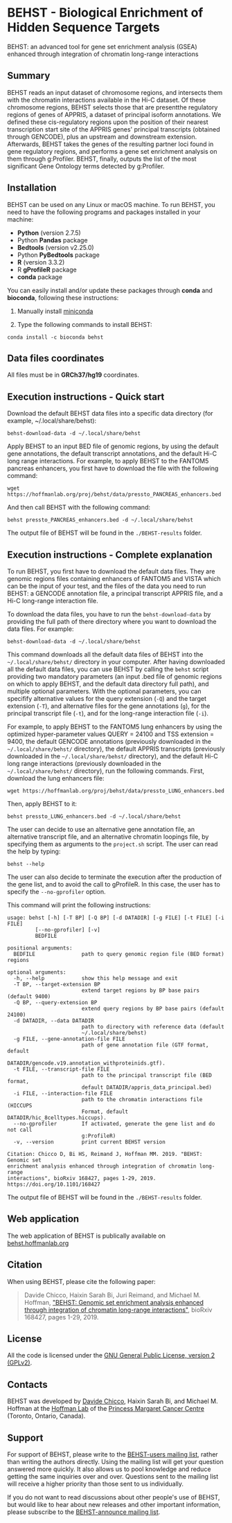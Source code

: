 # BEHST - Biological Enrichment of Hidden Sequence Targets #

BEHST: an advanced tool for gene set enrichment analysis (GSEA) enhanced
through integration of chromatin long-range interactions

## Summary ##
BEHST reads an input dataset of chromosome regions, and intersects them with the chromatin interactions available in the Hi-C dataset. Of these chromosome regions, BEHST selects those that are presentthe regulatory regions of genes of APPRIS, a dataset of principal isoform annotations. We defined these cis-regulatory regions upon the position of their nearest transcription start site of the APPRIS genes' principal transcripts (obtained through GENCODE), plus an upstream and downstream extension. Afterwards, BEHST takes the genes of the resulting partner loci found in gene regulatory regions, and performs a gene set enrichment analysis on them through g:Profiler. BEHST, finally, outputs the list of the most significant Gene Ontology terms detected by g:Profiler.

## Installation ##
BEHST can be used on any Linux or macOS machine.
To run BEHST, you need to have the following programs and packages installed in your machine:

* **Python** (version 2.7.5)
* Python **Pandas** package
* **Bedtools** (version v2.25.0)
* Python **PyBedtools** package
* **R** (version 3.3.2)
* R **gProfileR** package
* **conda** package

You can easily install and/or update these packages through **conda** and **bioconda**, following these instructions:

1) Manually install [miniconda](https://conda.io/docs/user-guide/install/index.html)

2) Type the following commands to install BEHST:

`conda install -c bioconda behst`

## Data files coordinates ##
All files must be in **GRCh37/hg19** coordinates.

## Execution instructions - Quick start ##

Download the default BEHST data files into a specific data directory (for example,  ~/.local/share/behst):

`behst-download-data -d ~/.local/share/behst`

Apply BEHST to an input BED file of genomic regions, by using the default gene annotations, the default transcript annotations, and the default Hi-C long range interactions. For example, to apply BEHST to the FANTOM5 pancreas enhancers, you first have to download the file with the following command:

`wget https://hoffmanlab.org/proj/behst/data/pressto_PANCREAS_enhancers.bed`

And then call BEHST with the following command:

`behst pressto_PANCREAS_enhancers.bed -d ~/.local/share/behst`

The output file of BEHST will be found in the `./BEHST-results` folder.

## Execution instructions - Complete explanation ##
To run BEHST, you first have to download the default data files. They are genomic regions files containing enhancers of FANTOM5 and VISTA which can be the input of your test, and the files of the data you need to run BEHST: a GENCODE annotation file, a principal transcript APPRIS file, and a Hi-C long-range interaction file.

To download the data files, you have to run the `behst-download-data` by providing the full path of there directory where you want to download the data files. For example:

`behst-download-data -d ~/.local/share/behst`

This command downloads all the default data files of BEHST into the `~/.local/share/behst/` directory in your computer.
After having downloaded all the default data files, you can use BEHST by calling the `behst` script providing two mandatory parameters (an input .bed file of genomic regions on which to apply BEHST, and the default data directory full path), and multiple optional parameters.
With the optional parameters, you can specifify alternative values for the query extension (`-Q`) and the target extension (`-T`), and alternative files for the gene annotations (`g`), for the principal transcript file (`-t`), and for the long-range interaction file (`-i`).

For example, to apply BEHST to the FANTOM5 lung enhancers by using the optimized hyper-parameter values QUERY = 24100 and TSS extension = 9400, the default GENCODE annotations (previously downloaded in the `~/.local/share/behst/` directory), the default APPRIS transcripts (previously downloaded in the `~/.local/share/behst/` directory), and the default Hi-C long range interactions (previously downloaded in the `~/.local/share/behst/` directory), run the following commands. First, download the lung enhancers file:

`wget https://hoffmanlab.org/proj/behst/data/pressto_LUNG_enhancers.bed`

Then, apply BEHST to it:

`behst pressto_LUNG_enhancers.bed -d ~/.local/share/behst`

The user can decide to use an alternative gene annotation file, an alternative transcript file, and an alternative chromatin loopings file, by specifying them as arguments to the `project.sh` script. The user can read the help by typing:

`behst --help`

The user can also decide to terminate the execution after the production of the gene list, and to avoid the call to gProfileR. In this case, the user has to specify the `--no-gprofiler` option.

This command will print the following instructions:
    
    usage: behst [-h] [-T BP] [-Q BP] [-d DATADIR] [-g FILE] [-t FILE] [-i FILE]
             [--no-gprofiler] [-v]
             BEDFILE

    positional arguments:
      BEDFILE               path to query genomic region file (BED format) regions
    
    optional arguments:
      -h, --help            show this help message and exit
      -T BP, --target-extension BP
                            extend target regions by BP base pairs (default 9400)
      -Q BP, --query-extension BP
                            extend query regions by BP base pairs (default 24100)
      -d DATADIR, --data DATADIR
                            path to directory with reference data (default
                            ~/.local/share/behst)
      -g FILE, --gene-annotation-file FILE
                            path of gene annotation file (GTF format, default
                            DATADIR/gencode.v19.annotation_withproteinids.gtf).
      -t FILE, --transcript-file FILE
                            path to the principal transcript file (BED format,
                            default DATADIR/appris_data_principal.bed)
      -i FILE, --interaction-file FILE
                            path to the chromatin interactions file (HICCUPS
                            Format, default DATADIR/hic_8celltypes.hiccups).
      --no-gprofiler        If activated, generate the gene list and do not call
                            g:ProfileR)
      -v, --version         print current BEHST version

    Citation: Chicco D, Bi HS, Reimand J, Hoffman MM. 2019. "BEHST: Genomic set
    enrichment analysis enhanced through integration of chromatin long-range
    interactions", bioRxiv 168427, pages 1-29, 2019. https://doi.org/10.1101/168427

The output file of BEHST will be found in the `./BEHST-results` folder.

## Web application ##
The web application of BEHST is publically available on [behst.hoffmanlab.org](https://behst.hoffmanlab.org)
    
## Citation ##
When using BEHST, please cite the following paper:

> Davide Chicco, Haixin Sarah Bi, Juri Reimand, and Michael M. Hoffman, ["BEHST: Genomic set enrichment analysis enhanced through integration of chromatin long-range interactions"](https://doi.org/10.1101/168427), bioRxiv 168427, pages 1-29, 2019.

## License ##
All the code is licensed under the [GNU General Public License, version 2 (GPLv2)](http://www.gnu.org/licenses/gpl-2.0-standalone.html).

## Contacts ##
BEHST was developed by [Davide Chicco](http://www.DavideChicco.it), Haixin Sarah Bi, and Michael M. Hoffman at the [Hoffman Lab](http://www.hoffmanlab.org) of the [Princess Margaret Cancer Centre](http://www.uhn.ca/PrincessMargaret/Research/) (Toronto, Ontario, Canada).

## Support ##
For support of BEHST, please write to the [BEHST-users mailing list](mailto:behst-l@listserv.utoronto.ca), rather than writing the authors directly. Using the mailing list will get your question answered more quickly. It also allows us to pool knowledge and reduce getting the same inquiries over and over. Questions sent to the mailing list will receive a higher priority than those sent to us individually.

If you do not want to read discussions about other people's use of BEHST, but would like to hear about new releases and other important information, please subscribe to the [BEHST-announce mailing list](mailto:behst-announce-l@listserv.utoronto.ca).

